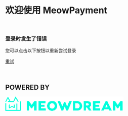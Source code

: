 # 欢迎使用 MeowPayment

<br>

### 登录时发生了错误

您可以点击以下按钮以重新尝试登录

[重试](LocalButton:/user/auth.lsp?action=login)

<br>

## POWERED BY
![pic](/image/logo-title.png)